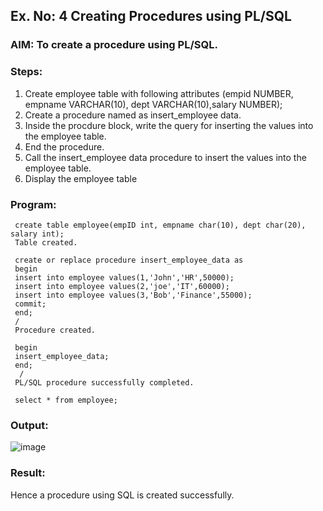 ## Ex. No: 4 Creating Procedures using PL/SQL

### AIM: To create a procedure using PL/SQL.

### Steps:
1. Create employee table with following attributes (empid NUMBER, empname VARCHAR(10), dept VARCHAR(10),salary NUMBER);
2. Create a procedure named as insert_employee data.
3. Inside the procdure block, write the query for inserting the values into the employee table.
4. End the procedure.
5. Call the insert_employee data procedure to insert the values into the employee table.
6. Display the employee table

### Program:

```
 create table employee(empID int, empname char(10), dept char(20), salary int);
 Table created.

 create or replace procedure insert_employee_data as
 begin
 insert into employee values(1,'John','HR',50000);
 insert into employee values(2,'joe','IT',60000);
 insert into employee values(3,'Bob','Finance',55000);
 commit;
 end;
 /
 Procedure created.

 begin
 insert_employee_data;
 end;
  /
 PL/SQL procedure successfully completed.

 select * from employee;
```

### Output:

![image](https://github.com/Sujithra-dhayalan/Ex-No-4-Creating-Procedures-using-PL-SQL/assets/115523950/764e2cf0-83b4-4da6-b9c1-86ca37e6a87f)


### Result:
Hence a procedure using  SQL is created successfully. 

